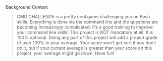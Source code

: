 :Background Context
> CMD CHALLENGE is a pretty cool game challenging you on Bash skills.
> Everything is done via the command line and the questions are becoming increasingly complicated.
> It’s a good training to improve your command line skills!
This project is NOT mandatory at all.
> It is 100% optional.
> Doing any part of this project will add a project grade of over 100% to your average.
> Your score won’t get hurt if you don’t do it, but if your current average is greater than your score on this project, your average might go down. Have fun!